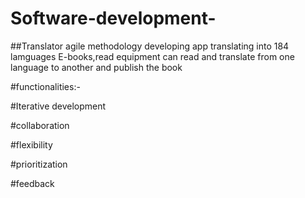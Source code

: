 # Software-development-
##Translator agile methodology developing app translating into 184 lamguages E-books,read equipment can read and translate from one language to another and publish the book

#functionalities:-

#Iterative development

#collaboration

#flexibility

#prioritization

#feedback
